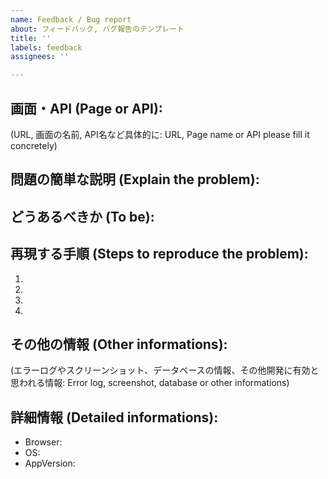 ```yaml
---
name: Feedback / Bug report
about: フィードバック, バグ報告のテンプレート
title: ''
labels: feedback
assignees: ''

---
```

<!--
**姿勢 Attituede**
- より**具体的**に、明示する。Explain the issue **concretely**.
- **否定的**な言葉を使わなくても説明はできる。Explain the issue without **negative** sentence.
- 情報に**URL**があるならば書く。Write **URL** which indicates the information.
- 説明するよりも、**図示する**。**Image** is better than text.
 -->

## 画面・API (Page or API):
(URL, 画面の名前, API名など具体的に: URL, Page name or API please fill it concretely)

## 問題の簡単な説明 (Explain the problem):

## どうあるべきか (To be):

## 再現する手順 (Steps to reproduce the problem):
 1. 
 2. 
 3. 
 4. 

## その他の情報 (Other informations): 
(エラーログやスクリーンショット、データベースの情報、その他開発に有効と思われる情報: Error log, screenshot, database or other informations)

## 詳細情報 (Detailed informations):
- Browser:
- OS:
- AppVersion:

